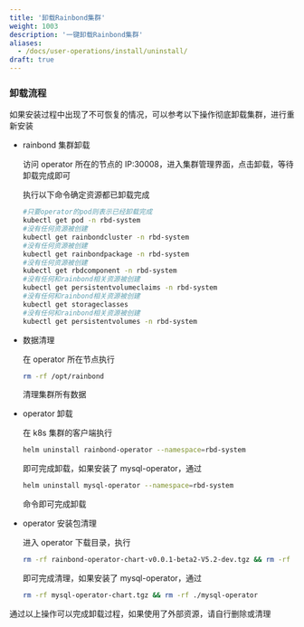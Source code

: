 ```yaml
---
title: '卸载Rainbond集群'
weight: 1003
description: '一键卸载Rainbond集群'
aliases:
  - /docs/user-operations/install/uninstall/
draft: true
---
```


### 卸载流程

如果安装过程中出现了不可恢复的情况，可以参考以下操作彻底卸载集群，进行重新安装

- rainbond 集群卸载

  访问 operator 所在的节点的 IP:30008，进入集群管理界面，点击卸载，等待卸载完成即可

  执行以下命令确定资源都已卸载完成

  ```bash
  #只要operator的pod则表示已经卸载完成
  kubectl get pod -n rbd-system
  #没有任何资源被创建
  kubectl get rainbondcluster -n rbd-system
  #没有任何资源被创建
  kubectl get rainbondpackage -n rbd-system
  #没有任何资源被创建
  kubectl get rbdcomponent -n rbd-system
  #没有任何和rainbond相关资源被创建
  kubectl get persistentvolumeclaims -n rbd-system
  #没有任何和rainbond相关资源被创建
  kubectl get storageclasses
  #没有任何和rainbond相关资源被创建
  kubectl get persistentvolumes -n rbd-system
  ```

- 数据清理

  在 operator 所在节点执行

  ```bash
  rm -rf /opt/rainbond
  ```

  清理集群所有数据

- operator 卸载

  在 k8s 集群的客户端执行

  ```bash
  helm uninstall rainbond-operator --namespace=rbd-system
  ```

  即可完成卸载，如果安装了 mysql-operator，通过

  ```bash
  helm uninstall mysql-operator --namespace=rbd-system
  ```

  命令即可完成卸载

- operator 安装包清理

  进入 operator 下载目录，执行

  ```bash
  rm -rf rainbond-operator-chart-v0.0.1-beta2-V5.2-dev.tgz && rm -rf ./chart
  ```

  即可完成清理，如果安装了 mysql-operator，通过

  ```bash
  rm -rf mysql-operator-chart.tgz && rm -rf ./mysql-operator
  ```

通过以上操作可以完成卸载过程，如果使用了外部资源，请自行删除或清理
